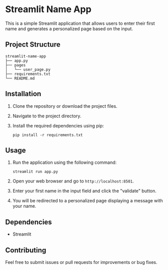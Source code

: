 # Streamlit Name App

This is a simple Streamlit application that allows users to enter their first name and generates a personalized page based on the input.

## Project Structure

```
streamlit-name-app
├── app.py
├── pages
│   └── user_page.py
├── requirements.txt
└── README.md
```

## Installation

1. Clone the repository or download the project files.
2. Navigate to the project directory.
3. Install the required dependencies using pip:

   ```
   pip install -r requirements.txt
   ```

## Usage

1. Run the application using the following command:

   ```
   streamlit run app.py
   ```

2. Open your web browser and go to `http://localhost:8501`.
3. Enter your first name in the input field and click the "validate" button.
4. You will be redirected to a personalized page displaying a message with your name.

## Dependencies

- Streamlit

## Contributing

Feel free to submit issues or pull requests for improvements or bug fixes.